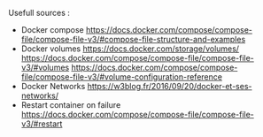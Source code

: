 Usefull sources :
- Docker compose
https://docs.docker.com/compose/compose-file/compose-file-v3/#compose-file-structure-and-examples
- Docker volumes 
https://docs.docker.com/storage/volumes/
https://docs.docker.com/compose/compose-file/compose-file-v3/#volumes
https://docs.docker.com/compose/compose-file/compose-file-v3/#volume-configuration-reference
- Docker Networks
https://w3blog.fr/2016/09/20/docker-et-ses-networks/
- Restart container on failure
https://docs.docker.com/compose/compose-file/compose-file-v3/#restart

